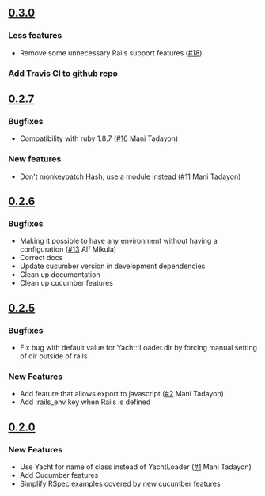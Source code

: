 ## [0.3.0](https://github.com/attinteractive/yacht/compare/0.2.7...0.3.0)

### Less features
* Remove some unnecessary Rails support features ([#18](https://github.com/attinteractive/yacht/issues/18))

### Add Travis CI to github repo

## [0.2.7](https://github.com/attinteractive/yacht/compare/0.2.6...0.2.7)

### Bugfixes
* Compatibility with ruby 1.8.7 ([#16](https://github.com/attinteractive/yacht/issues/16) Mani Tadayon)

### New features
* Don't monkeypatch Hash, use a module instead ([#11](https://github.com/attinteractive/yacht/issues/11) Mani Tadayon)

## [0.2.6](https://github.com/attinteractive/yacht/compare/0.2.5...0.2.6)

### Bugfixes
* Making it possible to have any environment without having a configuration ([#13](https://github.com/attinteractive/yacht/pull/13) Alf Mikula)
* Correct docs
* Update cucumber version in development dependencies
* Clean up documentation
* Clean up cucumber features


## [0.2.5](https://github.com/attinteractive/yacht/compare/0.2.0...0.2.5)

### Bugfixes
* Fix bug with default value for Yacht::Loader.dir by forcing manual setting of dir outside of rails

### New Features
* Add feature that allows export to javascript ([#2](https://github.com/attinteractive/yacht/issues/2) Mani Tadayon)
* Add :rails_env key when Rails is defined


## [0.2.0](https://github.com/attinteractive/yacht/compare/0.1.2...0.2.0)

### New Features
* Use Yacht for name of class instead of YachtLoader
 ([#1](https://github.com/attinteractive/yacht/issues/1) Mani Tadayon)
* Add Cucumber features
* Simplify RSpec examples covered by new cucumber features